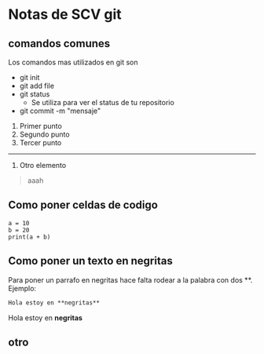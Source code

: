 # Notas de SCV git

## comandos comunes

Los comandos mas utilizados
en git son

* git init
* git add file
* git status
   * Se utiliza para ver el 
    status de tu repositorio
* git commit -m "mensaje"

1. Primer punto
2. Segundo punto
3. Tercer punto

---
1. Otro elemento

> aaah

## Como poner celdas de codigo

```
a = 10
b = 20
print(a + b)
```
## Como poner un texto en negritas

Para poner un parrafo en negritas
hace falta rodear a la palabra con dos **. Ejemplo:
```md 
Hola estoy en **negritas**
```
Hola estoy en **negritas**
## otro